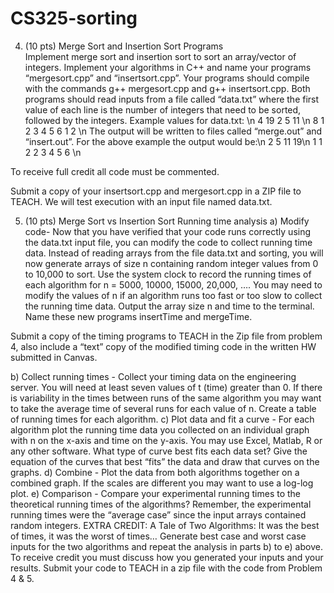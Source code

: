 # CS325-sorting
4)	(10 pts) Merge Sort and Insertion Sort Programs   
Implement merge sort and insertion sort to sort an array/vector of integers.  Implement your algorithms in C++ and name your programs “mergesort.cpp” and “insertsort.cpp”.  Your programs should compile with the commands g++ mergesort.cpp and g++ insertsort.cpp.  Both programs should read inputs from a file called “data.txt” where the first value of each line is the number of integers that need to be sorted, followed by the integers.
Example values for data.txt: \n
	 	4 19 2 5 11  \n
	 	8 1 2 3 4 5 6 1 2 \n
The output will be written to files called “merge.out” and “insert.out”.
For the above example the output would be:\n
	 	2 5 11 19\n
	 	1 1 2 2 3 4 5 6  \n

To receive full credit all code must be commented.

Submit a copy of your insertsort.cpp and mergesort.cpp in a ZIP file to TEACH.  We will test execution with an input file named data.txt.

5)	(10 pts) Merge Sort vs Insertion Sort Running time analysis
a)	Modify code- Now that you have verified that your code runs correctly using the data.txt input file, you can modify the code to collect running time data.  Instead of reading arrays from the file data.txt and sorting, you will now generate arrays of size n containing random integer values from 0 to 10,000 to sort.  Use the system clock to record the running times of each algorithm for n = 5000, 10000, 15000, 20,000, ….  You may need to modify the values of n if an algorithm runs too fast or too slow to collect the running time data. Output the array size n and time to the terminal.  Name these new programs insertTime and mergeTime.   

Submit a copy of the timing programs to TEACH in the Zip file from problem 4, also include a “text” copy of the modified timing code in the written HW submitted in Canvas.

b)	Collect running times - Collect your timing data on the engineering server. You will need at least seven values of t (time) greater than 0.  If there is variability in the times between runs of the same algorithm you may want to take the average time of several runs for each value of n.  Create a table of running times for each algorithm.
c)	Plot data and fit a curve - For each algorithm plot the running time data you collected on an individual graph with n on the x-axis and time on the y-axis.  You may use Excel, Matlab, R or any other software.  What type of curve best fits each data set?  Give the equation of the curves that best “fits” the data and draw that curves on the graphs.
d)	Combine - Plot the data from both algorithms together on a combined graph.  If the scales are different you may want to use a log-log plot.
e)	Comparison - Compare your experimental running times to the theoretical running times of the algorithms?  Remember, the experimental running times were the “average case” since the input arrays contained random integers.
EXTRA CREDIT: A Tale of Two Algorithms: It was the best of times, it was the worst of times…
  Generate best case and worst case inputs for the two algorithms and repeat the analysis in parts b) to e) above.  To receive credit you must discuss how you generated your inputs and your results.  Submit your code to TEACH in a zip file with the code from Problem 4 & 5.
